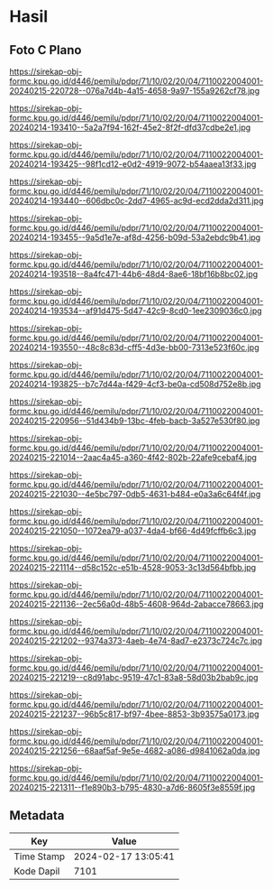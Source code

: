 # Hasil

## Foto C Plano

https://sirekap-obj-formc.kpu.go.id/d446/pemilu/pdpr/71/10/02/20/04/7110022004001-20240215-220728--076a7d4b-4a15-4658-9a97-155a9262cf78.jpg

https://sirekap-obj-formc.kpu.go.id/d446/pemilu/pdpr/71/10/02/20/04/7110022004001-20240214-193410--5a2a7f94-162f-45e2-8f2f-dfd37cdbe2e1.jpg

https://sirekap-obj-formc.kpu.go.id/d446/pemilu/pdpr/71/10/02/20/04/7110022004001-20240214-193425--98f1cd12-e0d2-4919-9072-b54aaea13f33.jpg

https://sirekap-obj-formc.kpu.go.id/d446/pemilu/pdpr/71/10/02/20/04/7110022004001-20240214-193440--606dbc0c-2dd7-4965-ac9d-ecd2dda2d311.jpg

https://sirekap-obj-formc.kpu.go.id/d446/pemilu/pdpr/71/10/02/20/04/7110022004001-20240214-193455--9a5d1e7e-af8d-4256-b09d-53a2ebdc9b41.jpg

https://sirekap-obj-formc.kpu.go.id/d446/pemilu/pdpr/71/10/02/20/04/7110022004001-20240214-193518--8a4fc471-44b6-48d4-8ae6-18bf16b8bc02.jpg

https://sirekap-obj-formc.kpu.go.id/d446/pemilu/pdpr/71/10/02/20/04/7110022004001-20240214-193534--af91d475-5d47-42c9-8cd0-1ee2309036c0.jpg

https://sirekap-obj-formc.kpu.go.id/d446/pemilu/pdpr/71/10/02/20/04/7110022004001-20240214-193550--48c8c83d-cff5-4d3e-bb00-7313e523f60c.jpg

https://sirekap-obj-formc.kpu.go.id/d446/pemilu/pdpr/71/10/02/20/04/7110022004001-20240214-193825--b7c7d44a-f429-4cf3-be0a-cd508d752e8b.jpg

https://sirekap-obj-formc.kpu.go.id/d446/pemilu/pdpr/71/10/02/20/04/7110022004001-20240215-220956--51d434b9-13bc-4feb-bacb-3a527e530f80.jpg

https://sirekap-obj-formc.kpu.go.id/d446/pemilu/pdpr/71/10/02/20/04/7110022004001-20240215-221014--2aac4a45-a360-4f42-802b-22afe9cebaf4.jpg

https://sirekap-obj-formc.kpu.go.id/d446/pemilu/pdpr/71/10/02/20/04/7110022004001-20240215-221030--4e5bc797-0db5-4631-b484-e0a3a6c64f4f.jpg

https://sirekap-obj-formc.kpu.go.id/d446/pemilu/pdpr/71/10/02/20/04/7110022004001-20240215-221050--1072ea79-a037-4da4-bf66-4d49fcffb6c3.jpg

https://sirekap-obj-formc.kpu.go.id/d446/pemilu/pdpr/71/10/02/20/04/7110022004001-20240215-221114--d58c152c-e51b-4528-9053-3c13d564bfbb.jpg

https://sirekap-obj-formc.kpu.go.id/d446/pemilu/pdpr/71/10/02/20/04/7110022004001-20240215-221136--2ec56a0d-48b5-4608-964d-2abacce78663.jpg

https://sirekap-obj-formc.kpu.go.id/d446/pemilu/pdpr/71/10/02/20/04/7110022004001-20240215-221202--9374a373-4aeb-4e74-8ad7-e2373c724c7c.jpg

https://sirekap-obj-formc.kpu.go.id/d446/pemilu/pdpr/71/10/02/20/04/7110022004001-20240215-221219--c8d91abc-9519-47c1-83a8-58d03b2bab9c.jpg

https://sirekap-obj-formc.kpu.go.id/d446/pemilu/pdpr/71/10/02/20/04/7110022004001-20240215-221237--96b5c817-bf97-4bee-8853-3b93575a0173.jpg

https://sirekap-obj-formc.kpu.go.id/d446/pemilu/pdpr/71/10/02/20/04/7110022004001-20240215-221256--68aaf5af-9e5e-4682-a086-d9841062a0da.jpg

https://sirekap-obj-formc.kpu.go.id/d446/pemilu/pdpr/71/10/02/20/04/7110022004001-20240215-221311--f1e890b3-b795-4830-a7d6-8605f3e8559f.jpg


## Metadata

| Key        | Value               |
| ---------- | ------------------- |
| Time Stamp | 2024-02-17 13:05:41 |
| Kode Dapil | 7101                |



